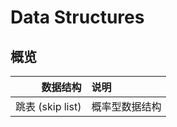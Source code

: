 # Data Structures

## 概览

|         数据结构 | 说明           |
| ---------------: | :------------- |
| 跳表 (skip list) | 概率型数据结构 |
